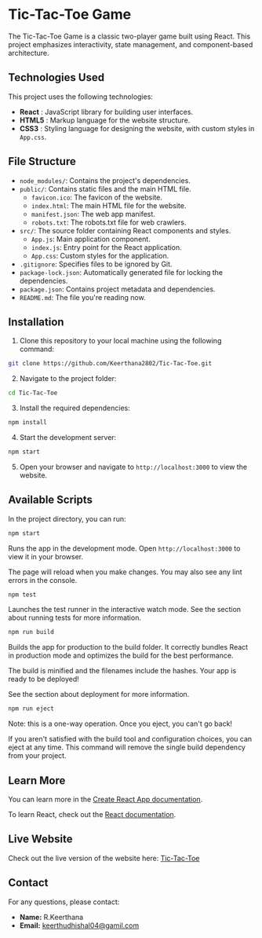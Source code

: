 # Tic-Tac-Toe Game

The Tic-Tac-Toe Game is a classic two-player game built using React. This project emphasizes interactivity, state management, and component-based architecture.

## Technologies Used

This project uses the following technologies:

- **React** : JavaScript library for building user interfaces.
- **HTML5** : Markup language for the website structure.
- **CSS3** : Styling language for designing the website, with custom styles in `App.css`.

## File Structure

- `node_modules/`: Contains the project's dependencies.
- `public/`: Contains static files and the main HTML file.
  - `favicon.ico`: The favicon of the website.
  - `index.html`: The main HTML file for the website.
  - `manifest.json`: The web app manifest.
  - `robots.txt`: The robots.txt file for web crawlers.
- `src/`: The source folder containing React components and styles.
  - `App.js`: Main application component.
  - `index.js`: Entry point for the React application.
  - `App.css`: Custom styles for the application.
- `.gitignore`: Specifies files to be ignored by Git.
- `package-lock.json`: Automatically generated file for locking the dependencies.
- `package.json`: Contains project metadata and dependencies.
- `README.md`: The file you're reading now.

## Installation

1. Clone this repository to your local machine using the following command:

```bash
git clone https://github.com/Keerthana2802/Tic-Tac-Toe.git
```

2. Navigate to the project folder:

```bash
cd Tic-Tac-Toe
```

3. Install the required dependencies:

```bash
npm install
```

4. Start the development server:

```bash
npm start
```

5. Open your browser and navigate to `http://localhost:3000` to view the website.

## Available Scripts

In the project directory, you can run:

```bash
npm start
```

Runs the app in the development mode.
Open `http://localhost:3000` to view it in your browser.

The page will reload when you make changes.
You may also see any lint errors in the console.

```bash
npm test
```

Launches the test runner in the interactive watch mode.
See the section about running tests for more information.

```bash
npm run build
```

Builds the app for production to the build folder.
It correctly bundles React in production mode and optimizes the build for the best performance.

The build is minified and the filenames include the hashes.
Your app is ready to be deployed!

See the section about deployment for more information.

```bash
npm run eject
```

Note: this is a one-way operation. Once you eject, you can't go back!

If you aren't satisfied with the build tool and configuration choices, you can eject at any time. This command will remove the single build dependency from your project.

## Learn More

You can learn more in the [Create React App documentation](https://facebook.github.io/create-react-app/docs/getting-started).

To learn React, check out the [React documentation](https://reactjs.org/).

## Live Website

Check out the live version of the website here: [Tic-Tac-Toe](https://keerthana2802.github.io/Tic-Tac-Toe/)

## Contact

For any questions, please contact:

- **Name:** R.Keerthana
- **Email:** keerthudhishal04@gamil.com
